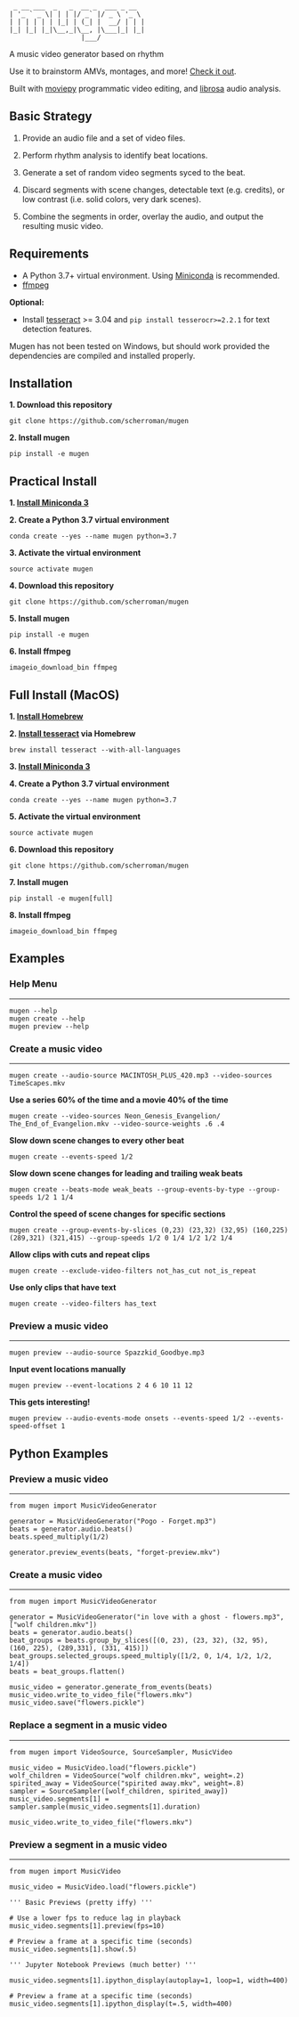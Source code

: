 ```
                                   
 _ __ ___  _   _  __ _  ___ _ __  
| '_ ` _ \| | | |/ _` |/ _ \ '_ \ 
| | | | | | |_| | (_| |  __/ | | |
|_| |_| |_|\__,_|\__, |\___|_| |_|
                  |___/            
```

A music video generator based on rhythm

Use it to brainstorm AMVs, montages, and more! [Check it out](https://youtu.be/ZlTR6XULe5M).

Built with [moviepy](https://github.com/Zulko/moviepy) programmatic video editing, and [librosa](https://github.com/librosa/librosa) audio analysis.

## Basic Strategy

1. Provide an audio file and a set of video files.

2. Perform rhythm analysis to identify beat locations.

3. Generate a set of random video segments syced to the beat.

4. Discard segments with scene changes, detectable text (e.g. credits), or low contrast (i.e. solid colors, very dark scenes).

5. Combine the segments in order, overlay the audio, and output the resulting music video.

## Requirements

- A Python 3.7+ virtual environment. Using [Miniconda](http://conda.pydata.org/miniconda.html) is recommended.
- [ffmpeg](https://www.ffmpeg.org/)

**Optional:** 

- Install [tesseract](https://github.com/tesseract-ocr/tesseract) >= 3.04 and `pip install tesserocr>=2.2.1` for text detection features.

Mugen has not been tested on Windows, but should work provided the dependencies are compiled and installed properly.

## Installation 

**1. Download this repository**

```
git clone https://github.com/scherroman/mugen
```

**2. Install mugen**

```
pip install -e mugen
```

## Practical Install

**1. [Install Miniconda 3](http://conda.pydata.org/miniconda.html)**

**2. Create a Python 3.7 virtual environment**

```
conda create --yes --name mugen python=3.7
```

**3. Activate the virtual environment**

```
source activate mugen
```

**4. Download this repository**

```
git clone https://github.com/scherroman/mugen
```

**5. Install mugen**

```
pip install -e mugen
```

**6. Install ffmpeg**

```
imageio_download_bin ffmpeg
```

## Full Install  (MacOS)

**1. [Install Homebrew](http://brew.sh/)**

**2. [Install tesseract](https://github.com/tesseract-ocr/tesseract) via Homebrew**

```
brew install tesseract --with-all-languages
```

**3. [Install Miniconda 3](http://conda.pydata.org/miniconda.html)**

**4. Create a Python 3.7 virtual environment**

```
conda create --yes --name mugen python=3.7
```

**5. Activate the virtual environment**

```
source activate mugen
```

**6. Download this repository**

```
git clone https://github.com/scherroman/mugen
```

**7. Install mugen**

```
pip install -e mugen[full]
```

**8. Install ffmpeg**

```
imageio_download_bin ffmpeg
```

## Examples

### Help Menu
---

```
mugen --help
mugen create --help
mugen preview --help
```

### Create a music video
---

```
mugen create --audio-source MACINTOSH_PLUS_420.mp3 --video-sources TimeScapes.mkv
```

**Use a series 60% of the time and a movie 40% of the time**

```
mugen create --video-sources Neon_Genesis_Evangelion/ The_End_of_Evangelion.mkv --video-source-weights .6 .4
```

**Slow down scene changes to every other beat**

```
mugen create --events-speed 1/2
```

**Slow down scene changes for leading and trailing weak beats**

```
mugen create --beats-mode weak_beats --group-events-by-type --group-speeds 1/2 1 1/4
```

**Control the speed of scene changes for specific sections**

```
mugen create --group-events-by-slices (0,23) (23,32) (32,95) (160,225) (289,321) (321,415) --group-speeds 1/2 0 1/4 1/2 1/2 1/4
```

**Allow clips with cuts and repeat clips**

```
mugen create --exclude-video-filters not_has_cut not_is_repeat
```

**Use only clips that have text**

```
mugen create --video-filters has_text
```

### Preview a music video
---

```
mugen preview --audio-source Spazzkid_Goodbye.mp3
```

**Input event locations manually**

```
mugen preview --event-locations 2 4 6 10 11 12
```

**This gets interesting!**

```
mugen preview --audio-events-mode onsets --events-speed 1/2 --events-speed-offset 1
```

## Python Examples

### Preview a music video
---

```
from mugen import MusicVideoGenerator

generator = MusicVideoGenerator("Pogo - Forget.mp3")
beats = generator.audio.beats()
beats.speed_multiply(1/2)

generator.preview_events(beats, "forget-preview.mkv")
```

### Create a music video
---

```
from mugen import MusicVideoGenerator

generator = MusicVideoGenerator("in love with a ghost - flowers.mp3", ["wolf children.mkv"])
beats = generator.audio.beats()
beat_groups = beats.group_by_slices([(0, 23), (23, 32), (32, 95), (160, 225), (289,331), (331, 415)])
beat_groups.selected_groups.speed_multiply([1/2, 0, 1/4, 1/2, 1/2, 1/4])
beats = beat_groups.flatten()

music_video = generator.generate_from_events(beats)
music_video.write_to_video_file("flowers.mkv")
music_video.save("flowers.pickle")
```

### Replace a segment in a music video
---

```
from mugen import VideoSource, SourceSampler, MusicVideo

music_video = MusicVideo.load("flowers.pickle")
wolf_children = VideoSource("wolf children.mkv", weight=.2)
spirited_away = VideoSource("spirited away.mkv", weight=.8)
sampler = SourceSampler([wolf_children, spirited_away])
music_video.segments[1] = sampler.sample(music_video.segments[1].duration)

music_video.write_to_video_file("flowers.mkv")
```

### Preview a segment in a music video
---

```
from mugen import MusicVideo

music_video = MusicVideo.load("flowers.pickle")

''' Basic Previews (pretty iffy) '''

# Use a lower fps to reduce lag in playback
music_video.segments[1].preview(fps=10)

# Preview a frame at a specific time (seconds)
music_video.segments[1].show(.5)

''' Jupyter Notebook Previews (much better) '''

music_video.segments[1].ipython_display(autoplay=1, loop=1, width=400)

# Preview a frame at a specific time (seconds)
music_video.segments[1].ipython_display(t=.5, width=400)
```

